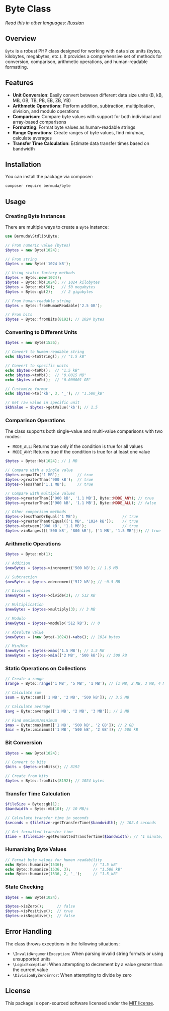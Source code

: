 # Byte Class

*Read this in other languages: [Russian](README.ru.md)*

## Overview

`Byte` is a robust PHP class designed for working with data size units (bytes, kilobytes, megabytes, etc.). It provides a comprehensive set of methods for conversion, comparison, arithmetic operations, and human-readable formatting.

## Features

- **Unit Conversion**: Easily convert between different data size units (B, kB, MB, GB, TB, PB, EB, ZB, YB)
- **Arithmetic Operations**: Perform addition, subtraction, multiplication, division, and modulo operations
- **Comparison**: Compare byte values with support for both individual and array-based comparisons
- **Formatting**: Format byte values as human-readable strings
- **Range Operations**: Create ranges of byte values, find min/max, calculate averages
- **Transfer Time Calculation**: Estimate data transfer times based on bandwidth

## Installation

You can install the package via composer:

```bash
composer require bermuda/byte
```

## Usage

### Creating Byte Instances

There are multiple ways to create a `Byte` instance:

```php
use Bermuda\Stdlib\Byte;

// From numeric value (bytes)
$bytes = new Byte(1024);

// From string
$bytes = new Byte('1024 kB');

// Using static factory methods
$bytes = Byte::new(1024);
$bytes = Byte::kb(1024); // 1024 kilobytes
$bytes = Byte::mb(50);   // 50 megabytes
$bytes = Byte::gb(2);    // 2 gigabytes

// From human-readable string
$bytes = Byte::fromHumanReadable('2.5 GB');

// From bits
$bytes = Byte::fromBits(8192); // 1024 bytes
```

### Converting to Different Units

```php
$bytes = new Byte(1536);

// Convert to human-readable string
echo $bytes->toString(); // "1.5 kB"

// Convert to specific units
echo $bytes->toKb();  // "1.5 kB"
echo $bytes->toMb();  // "0.0015 MB"
echo $bytes->toGb();  // "0.000001 GB"

// Customize format
echo $bytes->to('kb', 3, '_'); // "1.500_kB"

// Get raw value in specific unit
$kbValue = $bytes->getValue('kb'); // 1.5
```

### Comparison Operations

The class supports both single-value and multi-value comparisons with two modes:
- `MODE_ALL`: Returns true only if the condition is true for all values
- `MODE_ANY`: Returns true if the condition is true for at least one value

```php
$bytes = Byte::kb(1024); // 1 MB

// Compare with a single value
$bytes->equalTo('1 MB');        // true
$bytes->greaterThan('900 kB');  // true
$bytes->lessThan('1.1 MB');     // true

// Compare with multiple values
$bytes->greaterThan(['900 kB', '1.1 MB'], Byte::MODE_ANY); // true
$bytes->greaterThan(['900 kB', '1.1 MB'], Byte::MODE_ALL); // false

// Other comparison methods
$bytes->lessThanOrEqual('1 MB');                    // true
$bytes->greaterThanOrEqual(['1 MB', '1024 kB']);    // true
$bytes->between('900 kB', '1.1 MB');                // true
$bytes->inRanges([['500 kB', '800 kB'], ['1 MB', '1.5 MB']]); // true
```

### Arithmetic Operations

```php
$bytes = Byte::mb(1);

// Addition
$newBytes = $bytes->increment('500 kB'); // 1.5 MB

// Subtraction
$newBytes = $bytes->decrement('512 kB'); // ~0.5 MB

// Division
$newBytes = $bytes->divide(2); // 512 KB

// Multiplication
$newBytes = $bytes->multiply(3); // 3 MB

// Modulo
$newBytes = $bytes->modulo('512 kB'); // 0

// Absolute value
$newBytes = (new Byte(-1024))->abs(); // 1024 bytes

// Min/Max
$newBytes = $bytes->max('1.5 MB'); // 1.5 MB
$newBytes = $bytes->min(['2 MB', '500 kB']); // 500 kB
```

### Static Operations on Collections

```php
// Create a range
$range = Byte::range('1 MB', '5 MB', '1 MB'); // [1 MB, 2 MB, 3 MB, 4 MB, 5 MB]

// Calculate sum
$sum = Byte::sum(['1 MB', '2 MB', '500 kB']); // 3.5 MB

// Calculate average
$avg = Byte::average(['1 MB', '2 MB', '3 MB']); // 2 MB

// Find maximum/minimum
$max = Byte::maximum(['1 MB', '500 kB', '2 GB']); // 2 GB
$min = Byte::minimum(['1 MB', '500 kB', '2 GB']); // 500 kB
```

### Bit Conversion

```php
$bytes = new Byte(1024);

// Convert to bits
$bits = $bytes->toBits(); // 8192

// Create from bits
$bytes = Byte::fromBits(8192); // 1024 bytes
```

### Transfer Time Calculation

```php
$fileSize = Byte::gb(1);
$bandwidth = Byte::mb(10); // 10 MB/s

// Calculate transfer time in seconds
$seconds = $fileSize->getTransferTime($bandwidth); // 102.4 seconds

// Get formatted transfer time
$time = $fileSize->getFormattedTransferTime($bandwidth); // "1 minute, 42 seconds"
```

### Humanizing Byte Values

```php
// Format byte values for human readability
echo Byte::humanize(1536);             // "1.5 kB"
echo Byte::humanize(1536, 3);          // "1.500 kB"
echo Byte::humanize(1536, 2, '_');     // "1.5_kB" 
```

### State Checking

```php
$bytes = new Byte(1024);

$bytes->isZero();      // false
$bytes->isPositive();  // true
$bytes->isNegative();  // false
```

## Error Handling

The class throws exceptions in the following situations:

- `\InvalidArgumentException`: When parsing invalid string formats or using unsupported units
- `\LogicException`: When attempting to decrement by a value greater than the current value
- `\DivisionByZeroError`: When attempting to divide by zero

## License

This package is open-sourced software licensed under the [MIT license](LICENSE.md).
